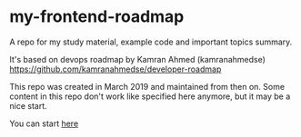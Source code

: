 # my-frontend-roadmap

A repo for my study material, example code and important topics summary.

It's based on devops roadmap by Kamran Ahmed (kamranahmedse)
https://github.com/kamranahmedse/developer-roadmap

This repo was created in March 2019 and maintained from then on. Some content in this repo don't work like specified here anymore, but it may be a nice start.

You can start [here](summary.md)

